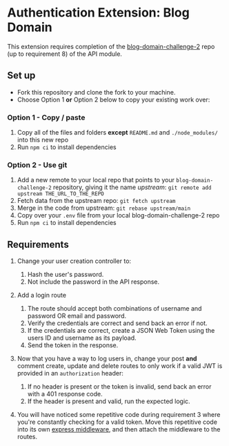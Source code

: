 # Authentication Extension: Blog Domain

This extension requires completion of the [blog-domain-challenge-2](https://github.com/boolean-uk/blog-domain-challenge-2) repo (up to requirement 8) of the API module.

## Set up

- Fork this repository and clone the fork to your machine.
- Choose Option 1 **or** Option 2 below to copy your existing work over:

### Option 1 - Copy / paste

1. Copy all of the files and folders **except** `README.md` and `./node_modules/` into this new repo
2. Run `npm ci` to install dependencies

### Option 2 - Use git

1. Add a new remote to your local repo that points to your `blog-domain-challenge-2` repository, giving it the name *upstream*: `git remote add upstream THE_URL_TO_THE_REPO`
2. Fetch data from the upstream repo: `git fetch upstream`
3. Merge in the code from upstream: `git rebase upstream/main`
4. Copy over your `.env` file from your local blog-domain-challenge-2 repo
5. Run `npm ci` to install dependencies

## Requirements

1. Change your user creation controller to:
    1. Hash the user's password.
    2. Not include the password in the API response.

2. Add a login route
    1. The route should accept both combinations of username and password OR email and password.
    2. Verify the credentials are correct and send back an error if not.
    2. If the credentials are correct, create a JSON Web Token using the users ID and username as its payload.
    3. Send the token in the response.

3. Now that you have a way to log users in, change your post **and** comment create, update and delete routes to only work if a valid JWT is provided in an `authorization` header:
    1. If no header is present or the token is invalid, send back an error with a 401 response code.
    2. If the header is present and valid, run the expected logic.

4. You will have noticed some repetitive code during requirement 3 where you're constantly checking for a valid token. Move this repetitive code into its own [express middleware](https://expressjs.com/en/guide/using-middleware.html), and then attach the middleware to the routes.
